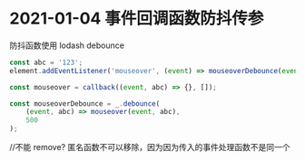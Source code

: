 # 2021-01-04 事件回调函数防抖传参

防抖函数使用 lodash debounce

```js
const abc = '123';
element.addEventListener('mouseover', (event) => mouseoverDebounce(event, abc));

const mouseover = callback((event, abc) => {}, []);

const mouseoverDebounce = _.debounce(
    (event, abc) => mouseover(event, abc),
    500
);
```

//不能 remove? 匿名函数不可以移除，因为因为传入的事件处理函数不是同一个
